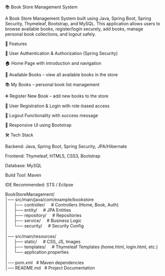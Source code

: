 📚 Book Store Management System

A Book Store Management System built using Java, Spring Boot, Spring Security, Thymeleaf, Bootstrap, and MySQL.
This application allows users to browse available books, register/login securely, add books, manage personal book collections, and logout safely.

🚀 Features

🔐 User Authentication & Authorization (Spring Security)

🏠 Home Page with introduction and navigation

📖 Available Books – view all available books in the store

📚 My Books – personal book list management

➕ Register New Book – add new books to the store

👤 User Registration & Login with role-based access

🚪 Logout Functionality with success message

🎨 Responsive UI using Bootstrap

🛠️ Tech Stack

Backend: Java, Spring Boot, Spring Security, JPA/Hibernate

Frontend: Thymeleaf, HTML5, CSS3, Bootstrap

Database: MySQL

Build Tool: Maven

IDE Recommended: STS / Eclipse


BookStoreManagement/ <br>
│── src/main/java/com/example/bookstore <br>
│ &nbsp;&nbsp;&nbsp;  ├── controller/ &nbsp;&nbsp;&nbsp;     # Controllers (Home, Book, Auth) <br>
│ &nbsp;&nbsp;&nbsp;  ├── entity/     &nbsp;&nbsp;&nbsp;     # JPA Entities <br>
│ &nbsp;&nbsp;&nbsp;  ├── repository/ &nbsp;&nbsp;&nbsp;     # Repositories <br>
│ &nbsp;&nbsp;&nbsp;  ├── service/    &nbsp;&nbsp;&nbsp;     # Business Logic <br>
│ &nbsp;&nbsp;&nbsp;  └── security/   &nbsp;&nbsp;&nbsp;     # Security Config <br>
│ <br>
│── src/main/resources/ <br>
│ &nbsp;&nbsp;&nbsp;  ├── static/     &nbsp;&nbsp;&nbsp;     # CSS, JS, Images <br>
│ &nbsp;&nbsp;&nbsp;  ├── templates/  &nbsp;&nbsp;&nbsp;     # Thymeleaf Templates (home.html, login.html, etc.) <br>
│ &nbsp;&nbsp;&nbsp;  └── application.properties <br>
│ <br>
│── pom.xml               &nbsp;     # Maven dependencies <br>
│── README.md             &nbsp;     # Project Documentation <br>
